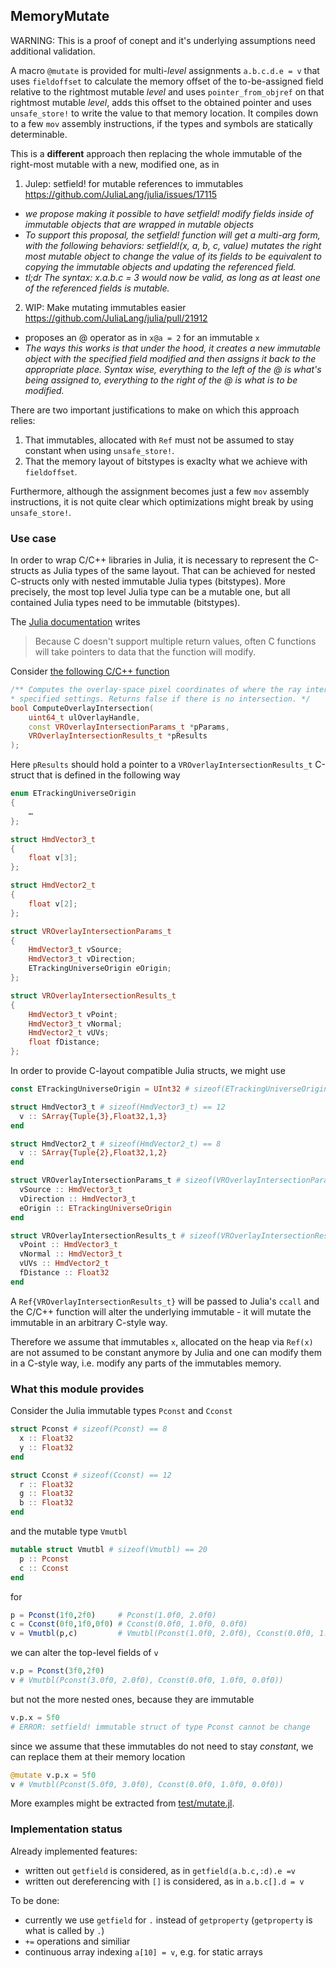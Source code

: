 
## MemoryMutate

WARNING: This is a proof of conept and it's underlying assumptions need additional validation.

A macro `@mutate` is provided for multi-_level_ assignments `a.b.c.d.e = v` that uses `fieldoffset` to calculate the memory offset of the to-be-assigned field relative to the rightmost mutable _level_ and uses `pointer_from_objref` on that rightmost mutable _level_, adds this offset to the obtained pointer and uses `unsafe_store!` to write the value to that memory location. It compiles down to a few `mov` assembly instructions, if the types and symbols are statically determinable.

This is a **different** approach then replacing the whole immutable of the right-most mutable with a new, modified one, as in

1. Julep: setfield! for mutable references to immutables
  https://github.com/JuliaLang/julia/issues/17115
  - _we propose making it possible to have setfield! modify fields inside of immutable objects that are wrapped in mutable objects_
  - _To support this proposal, the setfield! function will get a multi-arg form, with the following behaviors:_
    _setfield!(x, a, b, c, value) mutates the right most mutable object to change the value of its fields to be_
    _equivalent to copying the immutable objects and updating the referenced field._
  - _tl;dr The syntax:_
    _x.a.b.c = 3_
    _would now be valid, as long as at least one of the referenced fields is mutable._
2. WIP: Make mutating immutables easier
  https://github.com/JuliaLang/julia/pull/21912
  - proposes an @ operator as in `x@a = 2` for an immutable `x`
  - _The ways this works is that under the hood, it creates a new immutable object with the specified field modified and then assigns it back to the appropriate place._
    _Syntax wise, everything to the left of the @ is what's being assigned to, everything to the right of the @ is what is to be modified._

There are two important justifications to make on which this approach relies:
1. That immutables, allocated with `Ref` must not be assumed to stay constant when using `unsafe_store!`.
2. That the memory layout of bitstypes is exaclty what we achieve with `fieldoffset`.

Furthermore, although the assignment becomes just a few `mov` assembly instructions, it is not quite clear which optimizations might break by using `unsafe_store!`.

### Use case

In order to wrap C/C++ libraries in Julia, it is necessary to represent the C-structs as Julia types of the same layout.
That can be achieved for nested C-structs only with nested immutable Julia types (bitstypes).
More precisely, the most top level Julia type can be a mutable one, but all contained Julia types need to be immutable (bitstypes).

The [Julia documentation](https://docs.julialang.org/en/v1/manual/calling-c-and-fortran-code/#Passing-Pointers-for-Modifying-Inputs-1) writes

> Because C doesn't support multiple return values, often C functions will take pointers to data that the function will modify.

Consider [the following C/C++ function](https://github.com/ValveSoftware/openvr/blob/master/headers/openvr.h#L3625)

```C++
/** Computes the overlay-space pixel coordinates of where the ray intersects the overlay with the
* specified settings. Returns false if there is no intersection. */
bool ComputeOverlayIntersection(
	uint64_t ulOverlayHandle,
	const VROverlayIntersectionParams_t *pParams,
	VROverlayIntersectionResults_t *pResults
);
```

Here `pResults` should hold a pointer to a `VROverlayIntersectionResults_t` C-struct that is defined in the following way

```C++
enum ETrackingUniverseOrigin
{
	…
};

struct HmdVector3_t
{
	float v[3];
};

struct HmdVector2_t
{
	float v[2];
};

struct VROverlayIntersectionParams_t
{
	HmdVector3_t vSource;
	HmdVector3_t vDirection;
	ETrackingUniverseOrigin eOrigin;
};

struct VROverlayIntersectionResults_t
{
	HmdVector3_t vPoint;
	HmdVector3_t vNormal;
	HmdVector2_t vUVs;
	float fDistance;
};
```

In order to provide C-layout compatible Julia structs, we might use

```julia
const ETrackingUniverseOrigin = UInt32 # sizeof(ETrackingUniverseOrigin) == 4

struct HmdVector3_t # sizeof(HmdVector3_t) == 12
  v :: SArray{Tuple{3},Float32,1,3}
end

struct HmdVector2_t # sizeof(HmdVector2_t) == 8
  v :: SArray{Tuple{2},Float32,1,2}
end

struct VROverlayIntersectionParams_t # sizeof(VROverlayIntersectionParams_t) == 28
  vSource :: HmdVector3_t
  vDirection :: HmdVector3_t
  eOrigin :: ETrackingUniverseOrigin
end

struct VROverlayIntersectionResults_t # sizeof(VROverlayIntersectionResults_t) == 36
  vPoint :: HmdVector3_t
  vNormal :: HmdVector3_t
  vUVs :: HmdVector2_t
  fDistance :: Float32
end
```

A `Ref{VROverlayIntersectionResults_t}` will be passed to Julia's `ccall` and the C/C++ function will alter the underlying immutable - it will mutate the immutable in an arbitrary C-style way.

Therefore we assume that immutables `x`, allocated on the heap via `Ref(x)` are not assumed to be constant anymore by Julia and one can modify them in a C-style way, i.e. modify any parts of the immutables memory.

### What this module provides

Consider the Julia immutable types `Pconst` and `Cconst`

```julia
struct Pconst # sizeof(Pconst) == 8
  x :: Float32
  y :: Float32
end

struct Cconst # sizeof(Cconst) == 12
  r :: Float32
  g :: Float32
  b :: Float32
end
```

and the mutable type `Vmutbl`

```julia
mutable struct Vmutbl # sizeof(Vmutbl) == 20
  p :: Pconst
  c :: Cconst
end
```

for

```julia
p = Pconst(1f0,2f0)     # Pconst(1.0f0, 2.0f0)
c = Cconst(0f0,1f0,0f0) # Cconst(0.0f0, 1.0f0, 0.0f0)
v = Vmutbl(p,c)         # Vmutbl(Pconst(1.0f0, 2.0f0), Cconst(0.0f0, 1.0f0, 0.0f0))
```

we can alter the top-level fields of `v`

```julia
v.p = Pconst(3f0,2f0)
v # Vmutbl(Pconst(3.0f0, 2.0f0), Cconst(0.0f0, 1.0f0, 0.0f0))
```

but not the more nested ones, because they are immutable

```julia
v.p.x = 5f0
# ERROR: setfield! immutable struct of type Pconst cannot be change
```

since we assume that these immutables do not need to stay _constant_, we can replace them at their memory location

```julia
@mutate v.p.x = 5f0
v # Vmutbl(Pconst(5.0f0, 3.0f0), Cconst(0.0f0, 1.0f0, 0.0f0))
```

More examples might be extracted from [test/mutate.jl](./test/mutate.jl).

### Implementation status

Already implemented features:
- written out `getfield` is considered, as in `getfield(a.b.c,:d).e =v`
- written out dereferencing with `[]` is considered, as in `a.b.c[].d = v`

To be done:
- currently we use `getfield` for `.` instead of `getproperty` (`getproperty` is what is called by `.`)
- `+=` operations and similiar
- continuous array indexing `a[10] = v`, e.g. for static arrays
